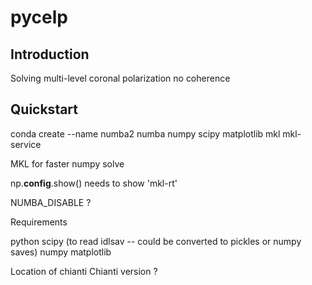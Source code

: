 
# pycelp

## Introduction

Solving multi-level coronal polarization no coherence

## Quickstart

conda create --name numba2 numba numpy scipy matplotlib mkl mkl-service

MKL for faster numpy solve

np.__config__.show()  needs to show 'mkl-rt'

NUMBA_DISABLE ?

Requirements

python
scipy  (to read idlsav -- could be converted to pickles or numpy saves)
numpy
matplotlib

Location of chianti
Chianti version ?
